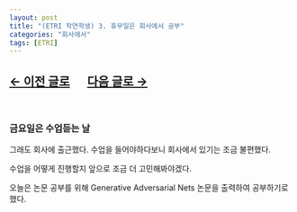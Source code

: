 ```yaml
---
layout: post
title: "(ETRI 학연학생) 3. 휴무일은 회사에서 공부"
categories: "회사에서"
tags: [ETRI]
---
```


## [←  이전 글로](https://maizer2.github.io/회사에서/2022/03/03/(ETRI-학연학생)-2.-기숙사로.html) 　 [다음 글로 →](https://maizer2.github.io/회사에서/2022/03/07/(ETRI-학연학생)-4.-둘째주-월요일의-회의.html)

<br/>

### 금요일은 수업듣는 날

그래도 회사에 출근했다. 수업을 들어야하다보니 회사에서 있기는 조금 불편했다.

수업을 어떻게 진행할지 앞으로 조금 더 고민해봐야겠다.

오늘은 논문 공부를 위해 Generative Adversarial Nets 논문을 출력하여 공부하기로 했다.
